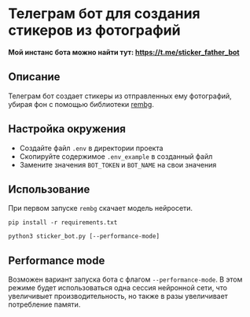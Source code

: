 # Телеграм  бот для создания стикеров из фотографий

**Мой инстанс бота можно найти тут: https://t.me/sticker_father_bot**

## Описание

Телеграм бот создает стикеры из отправленных ему фотографий, убирая фон с помощью библиотеки [rembg](https://github.com/danielgatis/rembg).

## Настройка окружения
- Создайте файл `.env` в директории проекта
- Скопируйте содержимое `.env_example` в созданный файл
- Замените значения `BOT_TOKEN` и `BOT_NAME` на свои значения

## Использование

При первом запуске `rembg` скачает модель нейросети.

```shell
pip install -r requirements.txt

python3 sticker_bot.py [--performance-mode]
```

## Performance mode

Возможен вариант запуска бота с флагом `--performance-mode`.
В этом режиме будет использоваться одна сессия нейронной сети, что увеличивыет производительность, но также в разы увеличивает потребление памяти.
